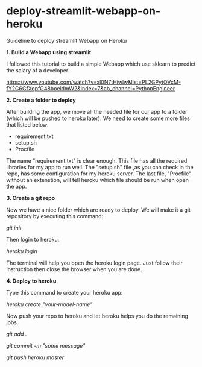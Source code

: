 # deploy-streamlit-webapp-on-heroku
Guideline to deploy streamlit Webapp on Heroku

**1. Build a Webapp using streamlit**

I followed this tutorial to build a simple Webapp which use sklearn to predict the salary of a developer.

https://www.youtube.com/watch?v=xl0N7tHiwlw&list=PL2GPytQVcM-fY2C6GfXopfG48boeldmW2&index=7&ab_channel=PythonEngineer

**2. Create a folder to deploy**

After building the app, we move all the needed file for our app to a folder (which will be pushed to heroku later).
We need to create some more files that listed below:

- requirement.txt
- setup.sh
- Procfile


The name "requirement.txt" is clear enough. This file has all the required libraries for my app to run well.
The "setup.sh" file ,as you can check in the repo, has some configuration for my heroku server.
The last file, "Procfile" without an extenstion, will tell heroku which file should be run when open the app.

**3. Create a git repo**

Now we have a nice folder which are ready to deploy. We will make it a git repository by executing this command:

_git init_

Then login to heroku:

_heroku login_

The terminal will help you open the heroku login page. Just follow their instruction then close the browser when you are done.

**4. Deploy to heroku**

Type this command to create your heroku app:

_heroku create "your-model-name"_

Now push your repo to heroku and let heroku helps you do the remaining jobs.

_git add ._ 

_git commit -m "some message"_

_git push heroku master_
